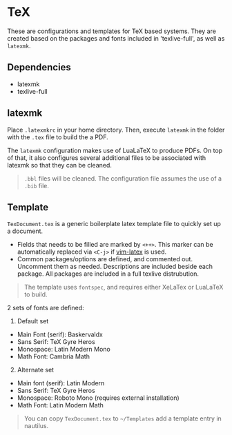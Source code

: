 # TeX

These are configurations and templates for TeX based systems. They are created based on the packages and fonts included in 'texlive-full', as well as `latexmk`.

## Dependencies

 - latexmk
 - texlive-full

## latexmk

Place `.latexmkrc` in your home directory. Then, execute `latexmk` in the folder with the `.tex` file to build the a PDF.

The `latexmk` configuration makes use of LuaLaTeX to produce PDFs. On top of that, it also configures several additional files to be associated with latexmk so that they can be cleaned.

> `.bbl` files will be cleaned. The configuration file assumes the use of a `.bib` file.

## Template

`TexDocument.tex` is a generic boilerplate latex template file to quickly set up a document.

 - Fields that needs to be filled are marked by `<++>`. This marker can be automatically replaced via `<C-j>` if [vim-latex](https://github.com/vim-latex/vim-latex) is used.
 - Common packages/options are defined, and commented out. Uncomment them as needed. Descriptions are included beside each package. All packages are included in a full texlive distrubution.

> The template uses `fontspec`, and requires either XeLaTex or LuaLaTeX to build.

2 sets of fonts are defined:

1. Default set
 - Main Font (serif): Baskervaldx
 - Sans Serif: TeX Gyre Heros
 - Monospace: Latin Modern Mono
 - Math Font: Cambria Math
2. Alternate set
 - Main font (serif): Latin Modern
 - Sans Serif: TeX Gyre Heros
 - Monospace: Roboto Mono (requires external installation)
 - Math Font: Latin Modern Math

> You can copy `TexDocument.tex` to `~/Templates` add a template entry in nautilus.

